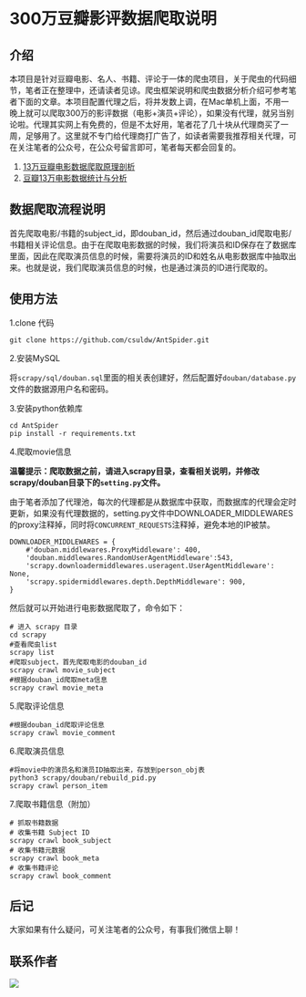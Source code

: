 # 300万豆瓣影评数据爬取说明

## 介绍

本项目是针对豆瓣电影、名人、书籍、评论于一体的爬虫项目，关于爬虫的代码细节，笔者正在整理中，还请读者见谅。爬虫框架说明和爬虫数据分析介绍可参考笔者下面的文章。本项目配置代理之后，将并发数上调，在Mac单机上面，不用一晚上就可以爬取300万的影评数据（电影+演员+评论），如果没有代理，就另当别论啦。代理其实网上有免费的，但是不太好用，笔者花了几十块从代理商买了一周，足够用了。这里就不专门给代理商打广告了，如读者需要我推荐相关代理，可在关注笔者的公众号，在公众号留言即可，笔者每天都会回复的。


1. [13万豆瓣电影数据爬取原理剖析](http://www.csuldw.com/2019/08/29/2019-08-29-douban-spider/)
2. [豆瓣13万电影数据统计与分析](http://www.csuldw.com/2019/08/12/2019-08-12-douban-movies-statistics/)


## 数据爬取流程说明


首先爬取电影/书籍的subject_id，即douban_id，然后通过douban_id爬取电影/书籍相关评论信息。由于在爬取电影数据的时候，我们将演员和ID保存在了数据库里面，因此在爬取演员信息的时候，需要将演员的ID和姓名从电影数据库中抽取出来。也就是说，我们爬取演员信息的时候，也是通过演员的ID进行爬取的。

## 使用方法


1.clone 代码

```
git clone https://github.com/csuldw/AntSpider.git
```

2.安装MySQL

将`scrapy/sql/douban.sql`里面的相关表创建好，然后配置好`douban/database.py`文件的数据源用户名和密码。

3.安装python依赖库

```
cd AntSpider
pip install -r requirements.txt 
```

4.爬取movie信息

**温馨提示：爬取数据之前，请进入scrapy目录，查看相关说明，并修改scrapy/douban目录下的`setting.py`文件。**

由于笔者添加了代理池，每次的代理都是从数据库中获取，而数据库的代理会定时更新，如果没有代理数据的，setting.py文件中DOWNLOADER_MIDDLEWARES的proxy注释掉，同时将`CONCURRENT_REQUESTS`注释掉，避免本地的IP被禁。

```
DOWNLOADER_MIDDLEWARES = {
    #'douban.middlewares.ProxyMiddleware': 400,
    'douban.middlewares.RandomUserAgentMiddleware':543,
    'scrapy.downloadermiddlewares.useragent.UserAgentMiddleware': None,
    'scrapy.spidermiddlewares.depth.DepthMiddleware': 900,
}
```

然后就可以开始进行电影数据爬取了，命令如下：

```
# 进入 scrapy 目录
cd scrapy
#查看爬虫list
scrapy list
#爬取subject，首先爬取电影的douban_id
scrapy crawl movie_subject
#根据douban_id爬取meta信息
scrapy crawl movie_meta
```

5.爬取评论信息

```
#根据douban_id爬取评论信息
scrapy crawl movie_comment
```

6.爬取演员信息

```
#将movie中的演员名和演员ID抽取出来，存放到person_obj表
python3 scrapy/douban/rebuild_pid.py
scrapy crawl person_item
```

7.爬取书籍信息（附加）

```
# 抓取书籍数据
# 收集书籍 Subject ID
scrapy crawl book_subject 
# 收集书籍元数据
scrapy crawl book_meta 
# 收集书籍评论
scrapy crawl book_comment 
```

## 后记

大家如果有什么疑问，可关注笔者的公众号，有事我们微信上聊！


## 联系作者

![](http://www.csuldw.com/assets/articleImg/2019/code-main-fun.png)
